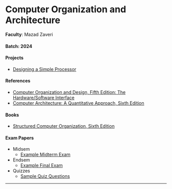 # Computer Organization and Architecture

**Faculty**: Mazad Zaveri

#### Batch: 2024

#### Projects

- [Designing a Simple Processor](https://www.ee.ryerson.ca/courses/ee8205/projects.html)

#### References

- [Computer Organization and Design, Fifth Edition: The Hardware/Software Interface](https://www.elsevier.com/books/computer-organization-and-design/patterson/978-0-12-407726-3)
- [Computer Architecture: A Quantitative Approach, Sixth Edition](https://www.elsevier.com/books/computer-architecture/hennessy/978-0-12-811905-1)

#### Books

- [Structured Computer Organization, Sixth Edition](https://www.elsevier.com/books/structured-computer-organization/tanenbaum/978-0-13-291652-3)

#### Exam Papers

- Midsem
  - [Example Midterm Exam](http://www.cse.iitd.ac.in/~sbansal/coa/COA_Autumn2021_MidtermExam.pdf)
- Endsem
  - [Example Final Exam](http://www.cse.iitd.ac.in/~sbansal/coa/COA_Autumn2021_FinalExam.pdf)
- Quizzes
  - [Sample Quiz Questions](https://www.cs.utah.edu/~rajeev/cs3810/sample-quiz-questions.pdf)

---
